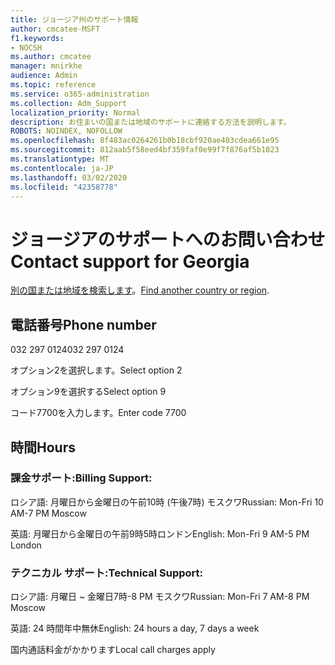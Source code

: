 ```yaml
---
title: ジョージア州のサポート情報
author: cmcatee-MSFT
f1.keywords:
- NOCSH
ms.author: cmcatee
manager: mnirkhe
audience: Admin
ms.topic: reference
ms.service: o365-administration
ms.collection: Adm_Support
localization_priority: Normal
description: お住まいの国または地域のサポートに連絡する方法を説明します。
ROBOTS: NOINDEX, NOFOLLOW
ms.openlocfilehash: 8f483ac0264261b0b18cbf920ae403cdea661e95
ms.sourcegitcommit: 812aab5f58eed4bf359faf0e99f7f876af5b1023
ms.translationtype: MT
ms.contentlocale: ja-JP
ms.lasthandoff: 03/02/2020
ms.locfileid: "42358778"
---
```

# <a name="contact-support-for-georgia"></a><span data-ttu-id="3b98d-103">ジョージアのサポートへのお問い合わせ</span><span class="sxs-lookup"><span data-stu-id="3b98d-103">Contact support for Georgia</span></span>

<span data-ttu-id="3b98d-104">[別の国または地域を検索します](../contact-support-for-business-products.md)。</span><span class="sxs-lookup"><span data-stu-id="3b98d-104">[Find another country or region](../contact-support-for-business-products.md).</span></span>

## <a name="phone-number"></a><span data-ttu-id="3b98d-105">電話番号</span><span class="sxs-lookup"><span data-stu-id="3b98d-105">Phone number</span></span>
<span data-ttu-id="3b98d-106">032 297 0124</span><span class="sxs-lookup"><span data-stu-id="3b98d-106">032 297 0124</span></span>

<span data-ttu-id="3b98d-107">オプション2を選択します。</span><span class="sxs-lookup"><span data-stu-id="3b98d-107">Select option 2</span></span>

<span data-ttu-id="3b98d-108">オプション9を選択する</span><span class="sxs-lookup"><span data-stu-id="3b98d-108">Select option 9</span></span>

<span data-ttu-id="3b98d-109">コード7700を入力します。</span><span class="sxs-lookup"><span data-stu-id="3b98d-109">Enter code 7700</span></span>

## <a name="hours"></a><span data-ttu-id="3b98d-110">時間</span><span class="sxs-lookup"><span data-stu-id="3b98d-110">Hours</span></span>
### <a name="billing-support"></a><span data-ttu-id="3b98d-111">課金サポート:</span><span class="sxs-lookup"><span data-stu-id="3b98d-111">Billing Support:</span></span>

<span data-ttu-id="3b98d-112">ロシア語: 月曜日から金曜日の午前10時 (午後7時) モスクワ</span><span class="sxs-lookup"><span data-stu-id="3b98d-112">Russian: Mon-Fri 10 AM-7 PM Moscow</span></span>

<span data-ttu-id="3b98d-113">英語: 月曜日から金曜日の午前9時5時ロンドン</span><span class="sxs-lookup"><span data-stu-id="3b98d-113">English: Mon-Fri 9 AM-5 PM London</span></span>

### <a name="technical-support"></a><span data-ttu-id="3b98d-114">テクニカル サポート:</span><span class="sxs-lookup"><span data-stu-id="3b98d-114">Technical Support:</span></span>

<span data-ttu-id="3b98d-115">ロシア語: 月曜日 ~ 金曜日7時-8 PM モスクワ</span><span class="sxs-lookup"><span data-stu-id="3b98d-115">Russian: Mon-Fri 7 AM-8 PM Moscow</span></span>

<span data-ttu-id="3b98d-116">英語: 24 時間年中無休</span><span class="sxs-lookup"><span data-stu-id="3b98d-116">English: 24 hours a day, 7 days a week</span></span>

<span data-ttu-id="3b98d-117">国内通話料金がかかります</span><span class="sxs-lookup"><span data-stu-id="3b98d-117">Local call charges apply</span></span>
